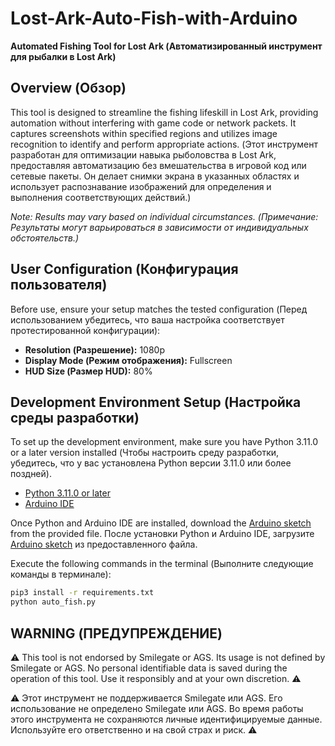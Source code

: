 # Lost-Ark-Auto-Fish-with-Arduino

**Automated Fishing Tool for Lost Ark (Автоматизированный инструмент для рыбалки в Lost Ark)**

## Overview (Обзор)

This tool is designed to streamline the fishing lifeskill in Lost Ark, providing automation without interfering with game code or network packets. It captures screenshots within specified regions and utilizes image recognition to identify and perform appropriate actions. (Этот инструмент разработан для оптимизации навыка рыболовства в Lost Ark, предоставляя автоматизацию без вмешательства в игровой код или сетевые пакеты. Он делает снимки экрана в указанных областях и использует распознавание изображений для определения и выполнения соответствующих действий.)

*Note: Results may vary based on individual circumstances. (Примечание: Результаты могут варьироваться в зависимости от индивидуальных обстоятельств.)*

## User Configuration (Конфигурация пользователя)

Before use, ensure your setup matches the tested configuration (Перед использованием убедитесь, что ваша настройка соответствует протестированной конфигурации):

- **Resolution (Разрешение):** 1080p
- **Display Mode (Режим отображения):** Fullscreen
- **HUD Size (Размер HUD):** 80%

## Development Environment Setup (Настройка среды разработки)

To set up the development environment, make sure you have Python 3.11.0 or a later version installed (Чтобы настроить среду разработки, убедитесь, что у вас установлена Python версии 3.11.0 или более поздней).

- [Python 3.11.0 or later](https://www.python.org/downloads/)
- [Arduino IDE](https://www.arduino.cc/en/software)

Once Python and Arduino IDE are installed, download the [Arduino sketch](https://github.com/Guns-lingers/Lost-Ark-Auto-Fish-with-Arduino/blob/main/auto_fish_sketch.ino) from the provided file.
После установки Python и Arduino IDE, загрузите [Arduino sketch](https://github.com/Guns-lingers/Lost-Ark-Auto-Fish-with-Arduino/blob/main/auto_fish_sketch.ino) из предоставленного файла.

Execute the following commands in the terminal (Выполните следующие команды в терминале):

```bash
pip3 install -r requirements.txt
python auto_fish.py
```

## WARNING (ПРЕДУПРЕЖДЕНИЕ)

⚠️ This tool is not endorsed by Smilegate or AGS. Its usage is not defined by Smilegate or AGS. No personal identifiable data is saved during the operation of this tool. Use it responsibly and at your own discretion. ⚠️

⚠️ Этот инструмент не поддерживается Smilegate или AGS. Его использование не определено Smilegate или AGS. Во время работы этого инструмента не сохраняются личные идентифицируемые данные. Используйте его ответственно и на свой страх и риск. ⚠️
